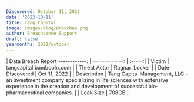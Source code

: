 ```yaml
---
Discovered: October 11, 2022
date: '2022-10-11'
title: Tang Capital
image: images/blog/Breaches.png
author: Breachsense Support
draft: false
yearmonths: 2022/october
---
```



| Data Breach Report
------------:     |:-------------:    | :-----:|
| Victim      | tangcapital.bamboohr.com      | 
| Threat Actor      | Ragnar_Locker      | 
| Date Discovered      | Oct 11, 2022      | 
| Description      | Tang Capital Management, LLC - an investment company specializing in life sciences with extensive experience in the creation and development of successful bio-pharmaceutical companies.      | 
| Leak Size      | 708GB      | 

